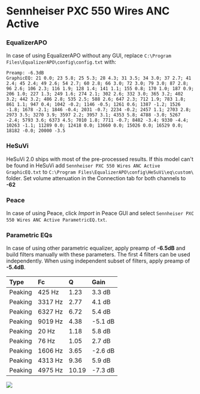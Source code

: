 # Sennheiser PXC 550 Wires ANC Active

### EqualizerAPO
In case of using EqualizerAPO without any GUI, replace `C:\Program Files\EqualizerAPO\config\config.txt`
with:
```
Preamp: -6.3dB
GraphicEQ: 21 0.0; 23 5.8; 25 5.3; 28 4.3; 31 3.5; 34 3.0; 37 2.7; 41 2.4; 45 2.4; 49 2.6; 54 2.7; 60 2.8; 66 3.0; 72 3.0; 79 3.0; 87 2.8; 96 2.6; 106 2.3; 116 1.9; 128 1.4; 141 1.1; 155 0.8; 170 1.0; 187 0.9; 206 1.0; 227 1.3; 249 1.6; 274 2.1; 302 2.6; 332 3.0; 365 3.2; 402 3.2; 442 3.2; 486 2.8; 535 2.5; 588 2.6; 647 2.3; 712 1.9; 783 1.8; 861 1.1; 947 0.4; 1042 -0.2; 1146 -0.5; 1261 0.6; 1387 -1.2; 1526 -1.8; 1678 -2.1; 1846 -0.4; 2031 -0.7; 2234 -0.2; 2457 1.1; 2703 2.8; 2973 3.5; 3270 3.9; 3597 2.2; 3957 3.1; 4353 5.8; 4788 -3.0; 5267 -2.4; 5793 3.6; 6373 4.5; 7010 1.8; 7711 -0.7; 8482 -3.4; 9330 -4.4; 10263 -1.1; 11289 0.0; 12418 0.0; 13660 0.0; 15026 0.0; 16529 0.0; 18182 -0.0; 20000 -3.5
```

### HeSuVi
HeSuVi 2.0 ships with most of the pre-processed results. If this model can't be found in HeSuVi add
`Sennheiser PXC 550 Wires ANC Active GraphicEQ.txt` to `C:\Program Files\EqualizerAPO\config\HeSuVi\eq\custom\` folder.
Set volume attenuation in the Connection tab for both channels to **-62**

### Peace
In case of using Peace, click *Import* in Peace GUI and select `Sennheiser PXC 550 Wires ANC Active ParametricEQ.txt`.

### Parametric EQs
In case of using other parametric equalizer, apply preamp of **-6.5dB** and build filters manually
with these parameters. The first 4 filters can be used independently.
When using independent subset of filters, apply preamp of **-5.4dB**.

| Type    | Fc      |     Q | Gain    |
|:--------|:--------|:------|:--------|
| Peaking | 425 Hz  |  1.23 | 3.3 dB  |
| Peaking | 3317 Hz |  2.77 | 4.1 dB  |
| Peaking | 6327 Hz |  6.72 | 5.4 dB  |
| Peaking | 9019 Hz |  4.38 | -5.1 dB |
| Peaking | 20 Hz   |  1.18 | 5.8 dB  |
| Peaking | 76 Hz   |  1.05 | 2.7 dB  |
| Peaking | 1606 Hz |  3.65 | -2.6 dB |
| Peaking | 4313 Hz |  9.36 | 5.9 dB  |
| Peaking | 4975 Hz | 10.19 | -7.3 dB |

![](https://raw.githubusercontent.com/jaakkopasanen/AutoEq/master/results/innerfidelity/sbaf-serious/Sennheiser%20PXC%20550%20Wires%20ANC%20Active/Sennheiser%20PXC%20550%20Wires%20ANC%20Active.png)